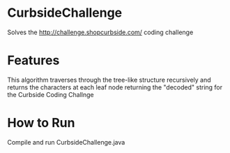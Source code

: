 # CurbsideChallenge

Solves the http://challenge.shopcurbside.com/ coding challenge

# Features
This algorithm traverses through the tree-like structure recursively and returns the characters at each leaf node returning the "decoded" string for the Curbside Coding Challnge

# How to Run
Compile and run CurbsideChallenge.java
